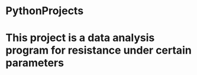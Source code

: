 # PythonProjects

# This project is a data analysis program for resistance under certain parameters

